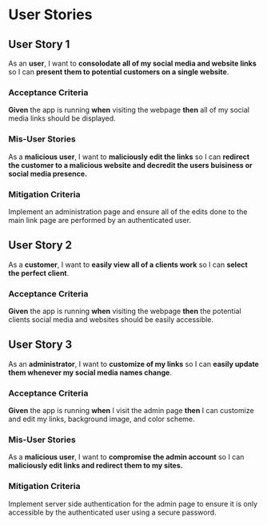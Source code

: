 # User Stories

## User Story 1
As an **user**, I want to **consolodate all of my social media and website links** so I can **present them to potential customers on a single website**.

### Acceptance Criteria
**Given** the app is running **when** visiting the webpage **then** all of my social media links should be displayed. 

### Mis-User Stories
As a **malicious user**, I want to **maliciously edit the links** so I can **redirect the customer to a malicious website and decredit the users buisiness or social media presence.**

### Mitigation Criteria
Implement an administration page and ensure all of the edits done to the main link page are performed by an authenticated user. 

## User Story 2
As a **customer**, I want to **easily view all of a clients work** so I can **select the perfect client**.

### Acceptance Criteria
**Given** the app is running **when** visiting the webpage **then** the potential clients social media and websites should be easily accessible.

## User Story 3
As an **administrator**, I want to **customize of my links** so I can **easily update them whenever my social media names change**.

### Acceptance Criteria
**Given** the app is running **when** I visit the admin page **then** I can customize and edit my links, background image, and color scheme. 

### Mis-User Stories
As a **malicious user**, I want to **compromise the admin account** so I can **maliciously edit links and redirect them to my sites.**

### Mitigation Criteria
Implement server side authentication for the admin page to ensure it is only accessible by the authenticated user using a secure password. 
